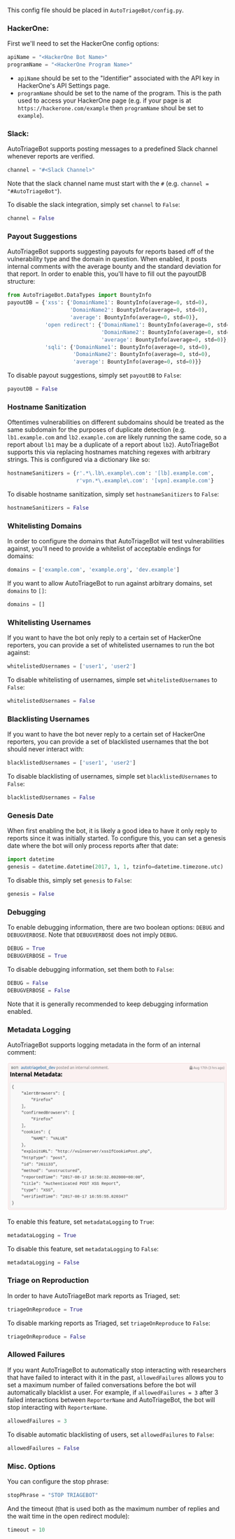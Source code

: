 This config file should be placed in `AutoTriageBot/config.py`. 

### HackerOne: 

First we'll need to set the HackerOne config options: 

```python
apiName = "<HackerOne Bot Name>"
programName = "<HackerOne Program Name>"
```

- `apiName` should be set to the "Identifier" associated with the API key in HackerOne's API Settings page. 
- `programName` should be set to the name of the program. This is the path used to access your HackerOne page (e.g. if your page is at `https://hackerone.com/example` then `programName` shoul be set to `example`). 

### Slack:

AutoTriageBot supports posting messages to a predefined Slack channel whenever reports are verified. 

```python
channel = "#<Slack Channel>"
```

Note that the slack channel name must start with the `#` (e.g. `channel = "#AutoTriageBot"`). 

To disable the slack integration, simply set `channel` to `False`:

```python
channel = False
```

### Payout Suggestions

AutoTriageBot supports suggesting payouts for reports based off of the vulnerability type and the domain in question. When enabled, it posts internal comments with the average bounty and the standard deviation for that report. In order to enable this, you'll have to fill out the payoutDB structure:

```python
from AutoTriageBot.DataTypes import BountyInfo
payoutDB = {'xss': {'DomainName1': BountyInfo(average=0, std=0),
                    'DomainName2': BountyInfo(average=0, std=0),
                    'average': BountyInfo(average=0, std=0)},
            'open redirect': {'DomainName1': BountyInfo(average=0, std=0),
                              'DomainName2': BountyInfo(average=0, std=0),
                              'average': BountyInfo(average=0, std=0)},
            'sqli': {'DomainName1': BountyInfo(average=0, std=0),
                     'DomainName2': BountyInfo(average=0, std=0),
                     'average': BountyInfo(average=0, std=0)}}
```

To disable payout suggestions, simply set `payoutDB` to `False`: 

```python
payoutDB = False
```

### Hostname Sanitization

Oftentimes vulnerabilities on different subdomains should be treated as the same subdomain for the purposes of duplicate detection (e.g. `lb1.example.com` and `lb2.example.com` are likely running the same code, so a report about `lb1` may be a duplicate of a report about `lb2`). AutoTriageBot supports this via replacing hostnames matching regexes with arbitrary strings. This is configured via a dictionary like so: 

```python
hostnameSanitizers = {r'.*\.lb\.example\.com': '[lb].example.com',
                      r'vpn.*\.example\.com': '[vpn].example.com'}
```

To disable hostname sanitization, simply set `hostnameSanitizers` to `False`:

```python
hostnameSanitizers = False
```

### Whitelisting Domains

In order to configure the domains that AutoTriageBot will test vulnerabilities against, you'll need to provide a whitelist of acceptable endings for domains: 

```python
domains = ['example.com', 'example.org', 'dev.example']
```

If you want to allow AutoTriageBot to run against arbitrary domains, set `domains` to `[]`:

```python
domains = []
```

### Whitelisting Usernames

If you want to have the bot only reply to a certain set of HackerOne reporters, you can provide a set of whitelisted usernames to run the bot against: 

```python
whitelistedUsernames = ['user1', 'user2']
```

To disable whitelisting of usernames, simple set `whitelistedUsernames` to `False`:

```python
whitelistedUsernames = False
```

### Blacklisting Usernames

If you want to have the bot never reply to a certain set of HackerOne reporters, you can provide a set of blacklisted usernames that the bot should never interact with: 

```python
blacklistedUsernames = ['user1', 'user2']
```

To disable blacklisting of usernames, simple set `blacklistedUsernames` to `False`:

```python
blacklistedUsernames = False
```

### Genesis Date

When first enabling the bot, it is likely a good idea to have it only reply to reports since it was initially started. To configure this, you can set a genesis date where the bot will only process reports after that date:

```python
import datetime
genesis = datetime.datetime(2017, 1, 1, tzinfo=datetime.timezone.utc)
```

To disable this, simply set `genesis` to `False`:

```python
genesis = False
```

### Debugging

To enable debugging information, there are two boolean options: `DEBUG` and `DEBUGVERBOSE`. Note that `DEBUGVERBOSE` does not imply `DEBUG`. 

```python
DEBUG = True
DEBUGVERBOSE = True
```

To disable debugging information, set them both to `False`:

```python
DEBUG = False
DEBUGVERBOSE = False
```

Note that it is generally recommended to keep debugging information enabled. 

### Metadata Logging

AutoTriageBot supports logging metadata in the form of an internal comment: 

![Metadata Logging](ExampleReports/MetadataLogging.png)

To enable this feature, set `metadataLogging` to `True`:

```python
metadataLogging = True
```

To disable this feature, set `metadataLogging` to `False`:

```python
metadataLogging = False
```

### Triage on Reproduction

In order to have AutoTriageBot mark reports as Triaged, set:

```python
triageOnReproduce = True
```

To disable marking reports as Triaged, set `triageOnReproduce` to `False`:

```python
triageOnReproduce = False
```

### Allowed Failures

If you want AutoTriageBot to automatically stop interacting with researchers that have failed to interact with it in the past, ```allowedFailures``` allows you to set a maximum number of failed conversations before the bot will automatically blacklist a user. For example, if ```allowedFailures = 3``` after 3 failed interactions between ```ReporterName``` and AutoTriageBot, the bot will stop interacting with ```ReporterName```. 

```python
allowedFailures = 3
```

To disable automatic blacklisting of users, set ```allowedFailures``` to ```False```:

```python
allowedFailures = False
```

### Misc. Options

You can configure the stop phrase: 

```python
stopPhrase = "STOP TRIAGEBOT"
```

And the timeout (that is used both as the maximum number of replies and the wait time in the open redirect module):

```python
timeout = 10
```
